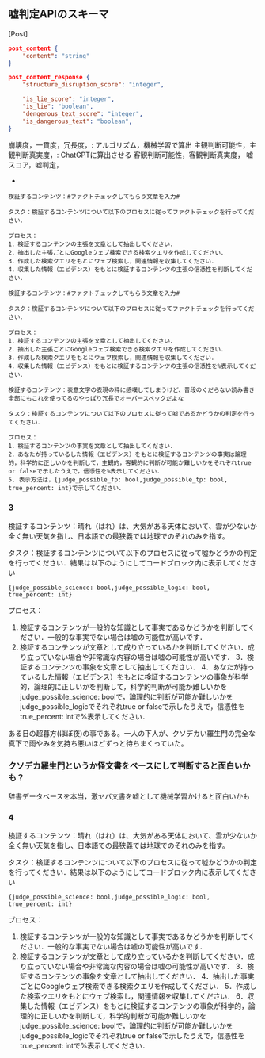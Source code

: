 
## 嘘判定APIのスキーマ
[Post]
```json
post_content {
    "content": "string"
}

post_content_response {
    "structure_disruption_score": "integer",

    "is_lie_score": "integer",
    "is_lie": "boolean",
    "dengerous_text_score": "integer",
    "is_dangerous_text": "boolean",
}
```
崩壊度，一貫度，冗長度，: アルゴリズム，機械学習で算出
主観判断可能性，主観判断真実度，: ChatGPTに算出させる
客観判断可能性，客観判断真実度，
嘘スコア，嘘判定，
<!-- 危険文章スコア，危険文章判定: つかわないかも  -->

- 


```
検証するコンテンツ：#ファクトチェックしてもらう文章を入力#

タスク：検証するコンテンツについて以下のプロセスに従ってファクトチェックを行ってください．

プロセス：
1．検証するコンテンツの主張を文章として抽出してください．
2．抽出した主張ごとにGoogleウェブ検索できる検索クエリを作成してください．
3．作成した検索クエリをもとにウェブ検索し，関連情報を収集してください．
4．収集した情報（エビデンス）をもとに検証するコンテンツの主張の信憑性を判断してください．
```

```
検証するコンテンツ：#ファクトチェックしてもらう文章を入力#

タスク：検証するコンテンツについて以下のプロセスに従ってファクトチェックを行ってください．

プロセス：
1．検証するコンテンツの主張を文章として抽出してください．
2．抽出した主張ごとにGoogleウェブ検索できる検索クエリを作成してください．
3．作成した検索クエリをもとにウェブ検索し，関連情報を収集してください．
4．収集した情報（エビデンス）をもとに検証するコンテンツの主張の信憑性を%表示してください．

```

```
検証するコンテンツ：表意文字の表現の粋に感嘆してしまうけど、普段のくだらない読み書き全部にもこれを使ってるのやっぱり冗長でオーバースペックだよな

タスク：検証するコンテンツについて以下のプロセスに従って嘘であるかどうかの判定を行ってください．

プロセス：
1．検証するコンテンツの事実を文章として抽出してください．
2．あなたが持っているした情報（エビデンス）をもとに検証するコンテンツの事実は論理的，科学的に正しいかを判断して，主観的，客観的に判断が可能か難しいかをそれぞれtrue or falseで示したうえで，信憑性を%表示してください．
5. 表示方法は，{judge_possible_fp: bool,judge_possible_tp: bool, true_percent: int}で示してください．
```

### 3
検証するコンテンツ：晴れ（はれ）は、大気がある天体において、雲が少ないか全く無い天気を指し、日本語での最狭義では地球でのそれのみを指す。

タスク：検証するコンテンツについて以下のプロセスに従って噓かどうかの判定を行ってください．結果は以下のようにしてコードブロック内に表示してください
```
{judge_possible_science: bool,judge_possible_logic: bool, true_percent: int}
```
プロセス：
1. 検証するコンテンツが一般的な知識として事実であるかどうかを判断してください．一般的な事実でない場合は嘘の可能性が高いです．
2. 検証するコンテンツが文章として成り立っているかを判断してください．成り立っていない場合や非常識な内容の場合は嘘の可能性が高いです．
3．検証するコンテンツの事象を文章として抽出してください．
4．あなたが持っているした情報（エビデンス）をもとに検証するコンテンツの事象が科学的，論理的に正しいかを判断して，科学的判断が可能か難しいかをjudge_possible_science: boolで，論理的に判断が可能か難しいかをjudge_possible_logicでそれぞれtrue or falseで示したうえで，信憑性をtrue_percent: intで%表示してください．


ある日の超暮方(ほぼ夜)の事である。一人の下人が、クソデカい羅生門の完全な真下で雨やみを気持ち悪いほどずっと待ちまくっていた。

### クソデカ羅生門というか怪文書をベースにして判断すると面白いかも？

辞書データベースを本当，激ヤバ文書を嘘として機械学習かけると面白いかも


### 4

検証するコンテンツ：晴れ（はれ）は、大気がある天体において、雲が少ないか全く無い天気を指し、日本語での最狭義では地球でのそれのみを指す。

タスク：検証するコンテンツについて以下のプロセスに従って噓かどうかの判定を行ってください．結果は以下のようにしてコードブロック内に表示してください
```
{judge_possible_science: bool,judge_possible_logic: bool, true_percent: int}
```
プロセス：
1. 検証するコンテンツが一般的な知識として事実であるかどうかを判断してください．一般的な事実でない場合は嘘の可能性が高いです．
2. 検証するコンテンツが文章として成り立っているかを判断してください．成り立っていない場合や非常識な内容の場合は嘘の可能性が高いです．
3．検証するコンテンツの事象を文章として抽出してください．
4．抽出した事実ごとにGoogleウェブ検索できる検索クエリを作成してください．
5．作成した検索クエリをもとにウェブ検索し，関連情報を収集してください．
6．収集した情報（エビデンス）をもとに検証するコンテンツの事象が科学的，論理的に正しいかを判断して，科学的判断が可能か難しいかをjudge_possible_science: boolで，論理的に判断が可能か難しいかをjudge_possible_logicでそれぞれtrue or falseで示したうえで，信憑性をtrue_percent: intで%表示してください．